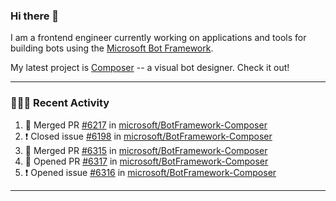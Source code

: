 ### Hi there 👋

I am a frontend engineer currently working on applications and tools for building bots using the [Microsoft Bot Framework](https://dev.botframework.com/).

My latest project is [Composer](https://github.com/microsoft/BotFramework-Composer) -- a visual bot designer. Check it out!

---

### 👨🏻‍💻 Recent Activity

<!--START_SECTION:activity-->
1. 🎉 Merged PR [#6217](https://github.com/microsoft/BotFramework-Composer/pull/6217) in [microsoft/BotFramework-Composer](https://github.com/microsoft/BotFramework-Composer)
2. ❗️ Closed issue [#6198](https://github.com/microsoft/BotFramework-Composer/issues/6198) in [microsoft/BotFramework-Composer](https://github.com/microsoft/BotFramework-Composer)
3. 🎉 Merged PR [#6315](https://github.com/microsoft/BotFramework-Composer/pull/6315) in [microsoft/BotFramework-Composer](https://github.com/microsoft/BotFramework-Composer)
4. 💪 Opened PR [#6317](https://github.com/microsoft/BotFramework-Composer/pull/6317) in [microsoft/BotFramework-Composer](https://github.com/microsoft/BotFramework-Composer)
5. ❗️ Opened issue [#6316](https://github.com/microsoft/BotFramework-Composer/issues/6316) in [microsoft/BotFramework-Composer](https://github.com/microsoft/BotFramework-Composer)
<!--END_SECTION:activity-->

---

<!--
**a-b-r-o-w-n/a-b-r-o-w-n** is a ✨ _special_ ✨ repository because its `README.md` (this file) appears on your GitHub profile.

Here are some ideas to get you started:

- 🔭 I’m currently working on ...
- 🌱 I’m currently learning ...
- 👯 I’m looking to collaborate on ...
- 🤔 I’m looking for help with ...
- 💬 Ask me about ...
- 📫 How to reach me: ...
- 😄 Pronouns: ...
- ⚡ Fun fact: ...
-->
